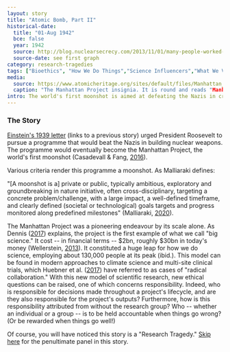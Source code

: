 ```yaml
---
layout: story
title: "Atomic Bomb, Part II"
historical-date:
  title: "01-Aug 1942"
  bce: false
  year: 1942
  source: http://blog.nuclearsecrecy.com/2013/11/01/many-people-worked-manhattan-project/
  source-date: see first graph
category: research-tragedies
tags: ["Bioethics", "How We Do Things","Science Influencers","What We Value"]
media:
  source: https://www.atomicheritage.org/sites/default/files/Manhattan_Project_emblem_4.png
  caption: "The Manhattan Project insignia. It is round and reads "Manhattan Project A Bomb". The A takes up most of the insignia and a castle is drawn at the bottom. Source: Atomic Heritage Foundation."
intro: The world's first moonshot is aimed at defeating the Nazis in creating nuclear weapons.
---
```

### The Story
[Einstein's 1939 letter](https://www.tiki-toki.com/timeline/entry/1753034/A-History-of-Research-Ethics/#vars!date=1939-08-02_00:00:00!) (links to a previous story) urged President Roosevelt to pursue a programme that would beat the Nazis in building nuclear weapons. The programme would eventually become the Manhattan Project, the world's first moonshot (Casadevall & Fang, [2016](https://doi.org/10.1128/mBio.01381-16)).

Various criteria render this programme a moonshot. As Malliaraki defines:

"[A moonshot is a] private or public, typically ambitious, exploratory and groundbreaking in nature initiative, often cross-disciplinary, targeting a concrete problem/challenge, with a large impact, a well-defined timeframe, and clearly defined (societal or technological) goals targets and progress monitored along predefined milestones" (Malliaraki, [2020](https://eirinimalliaraki.medium.com/architecting-moonshots-104b0be22761)).

The Manhattan Project was a pioneering endeavour by its scale alone. As Dennis ([2017](https://www.britannica.com/science/Big-Science-science)) explains, the project is the first example of what we call "big science." It cost -- in financial terms -- $2bn, roughly $30bn in today's money (Wellerstein, [2013](http://blog.nuclearsecrecy.com/2013/11/01/many-people-worked-manhattan-project/)). It constituted a huge leap for how we do science, employing about 130,000 people at its peak (ibid.). This model can be found in modern approaches to climate science and multi-site clinical trials, which Huebner et al. ([2017](10.1093/oso/9780190680534.003.0005)) have referred to as cases of "radical collaboration." With this new model of scientific research, new ethical questions can be raised, one of which concerns responsibility. Indeed, who is responsible for decisions made throughout a project's lifecycle, and are they also responsible for the project's outputs? Furthermore, how is this responsibility attributed from without the research group? Who -- whether an individual or a group -- is to be held accountable when things go wrong? (Or be rewarded when things go well!)

Of course, you will have noticed this story is a "Research Tragedy." [Skip here](https://www.tiki-toki.com/timeline/entry/1753034/A-History-of-Research-Ethics/#vars!panel=16443840!) for the penultimate panel in this story.
